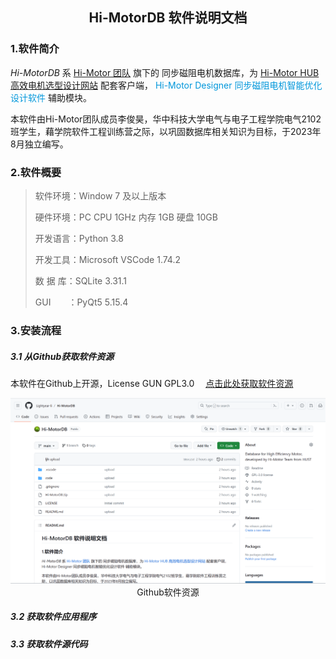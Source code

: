 ## <center> Hi-MotorDB 软件说明文档 </center>

### 1.软件简介

*Hi-MotorDB* 系 [Hi-Motor 团队](www.hi-motor.site) 旗下的 同步磁阻电机数据库，为 [Hi-Motor HUB 高效电机选型设计网站](https://hub.hi-motor.site) 配套客户端， <label style="color:#0097db">Hi-Motor Designer 同步磁阻电机智能优化设计软件</label> 辅助模块。

本软件由Hi-Motor团队成员李俊昊，华中科技大学电气与电子工程学院电气2102班学生，藉学院软件工程训练营之际，以巩固数据库相关知识为目标，于2023年8月独立编写。


### 2.软件概要

> 软件环境：Window 7 及以上版本
> 
> 硬件环境：PC CPU 1GHz 内存 1GB 硬盘 10GB
> 
> 开发语言：Python 3.8
> 
> 开发工具：Microsoft VSCode 1.74.2
> 
> 数 据 库：SQLite 3.31.1
> 
> GUI&emsp;&emsp;：PyQt5 5.15.4


### 3.安装流程

##### 3.1 从Github获取软件资源
本软件在Github上开源，License GUN GPL3.0 &emsp;<u>[点击此处获取软件资源](https://github.com/Lightyear-li/Hi-MotorDB)</u>
<center> <img src='Github_screenshot.png'> </center>
<center> Github软件资源 </center>

##### 3.2 获取软件应用程序


##### 3.3 获取软件源代码

